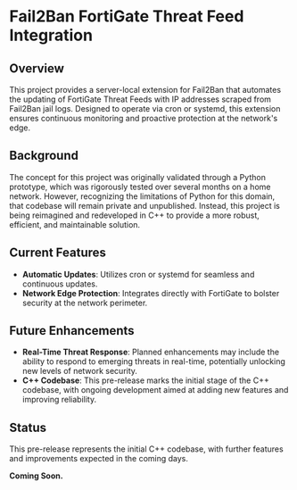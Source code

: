 # Fail2Ban FortiGate Threat Feed Integration

## Overview
This project provides a server-local extension for Fail2Ban that automates the updating of FortiGate Threat Feeds with IP addresses scraped from Fail2Ban jail logs. Designed to operate via cron or systemd, this extension ensures continuous monitoring and proactive protection at the network's edge.

## Background
The concept for this project was originally validated through a Python prototype, which was rigorously tested over several months on a home network. However, recognizing the limitations of Python for this domain, that codebase will remain private and unpublished. Instead, this project is being reimagined and redeveloped in C++ to provide a more robust, efficient, and maintainable solution.

## Current Features
- **Automatic Updates**: Utilizes cron or systemd for seamless and continuous updates.
- **Network Edge Protection**: Integrates directly with FortiGate to bolster security at the network perimeter.

## Future Enhancements
- **Real-Time Threat Response**: Planned enhancements may include the ability to respond to emerging threats in real-time, potentially unlocking new levels of network security.
- **C++ Codebase**: This pre-release marks the initial stage of the C++ codebase, with ongoing development aimed at adding new features and improving reliability.

## Status
This pre-release represents the initial C++ codebase, with further features and improvements expected in the coming days.

**Coming Soon.**
